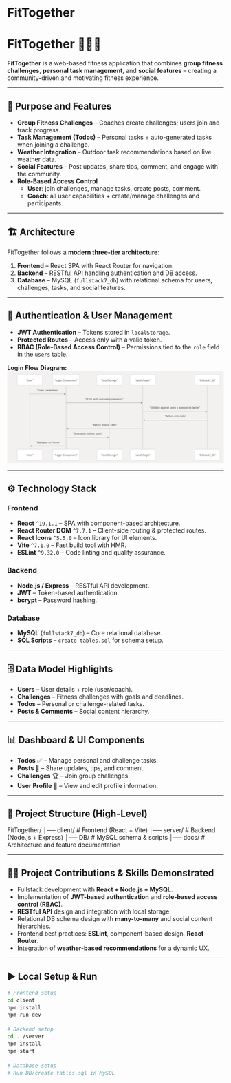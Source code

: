 # FitTogether
# FitTogether 🏋️‍♀️💪

**FitTogether** is a web-based fitness application that combines **group fitness challenges**, **personal task management**, and **social features** – creating a community-driven and motivating fitness experience.

---

## 🚀 Purpose and Features

- **Group Fitness Challenges** – Coaches create challenges; users join and track progress.
- **Task Management (Todos)** – Personal tasks + auto-generated tasks when joining a challenge.
- **Weather Integration** – Outdoor task recommendations based on live weather data.
- **Social Features** – Post updates, share tips, comment, and engage with the community.
- **Role-Based Access Control**
  - **User**: join challenges, manage tasks, create posts, comment.
  - **Coach**: all user capabilities + create/manage challenges and participants.

---

## 🏗 Architecture

FitTogether follows a **modern three-tier architecture**:

1. **Frontend** – React SPA with React Router for navigation.
2. **Backend** – RESTful API handling authentication and DB access.
3. **Database** – MySQL (`fullstack7_db`) with relational schema for users, challenges, tasks, and social features.

---

## 🔐 Authentication & User Management

- **JWT Authentication** – Tokens stored in `localStorage`.
- **Protected Routes** – Access only with a valid token.
- **RBAC (Role-Based Access Control)** – Permissions tied to the `role` field in the `users` table.

**Login Flow Diagram:**  
![Login Sequence Diagram](./docs/SequenceDiagramLogin.jpg)

---

## ⚙️ Technology Stack

### Frontend
- **React** `^19.1.1` – SPA with component-based architecture.
- **React Router DOM** `^7.7.1` – Client-side routing & protected routes.
- **React Icons** `^5.5.0` – Icon library for UI elements.
- **Vite** `^7.1.0` – Fast build tool with HMR.
- **ESLint** `^9.32.0` – Code linting and quality assurance.

### Backend
- **Node.js / Express** – RESTful API development.
- **JWT** – Token-based authentication.
- **bcrypt** – Password hashing.

### Database
- **MySQL** (`fullstack7_db`) – Core relational database.
- **SQL Scripts** – `create tables.sql` for schema setup.

---

## 🗄 Data Model Highlights

- **Users** – User details + role (user/coach).
- **Challenges** – Fitness challenges with goals and deadlines.
- **Todos** – Personal or challenge-related tasks.
- **Posts & Comments** – Social content hierarchy.

---

## 📊 Dashboard & UI Components

- **Todos** ✅ – Manage personal and challenge tasks.
- **Posts** 📝 – Share updates, tips, and comment.
- **Challenges** 🏆 – Join group challenges.
- **User Profile** 👤 – View and edit profile information.

---

## 📂 Project Structure (High-Level)
FitTogether/
│── client/         # Frontend (React + Vite)
│── server/         # Backend (Node.js + Express)
│── DB/             # MySQL schema & scripts
│── docs/           # Architecture and feature documentation

---

## 🧑‍💻 Project Contributions & Skills Demonstrated

- Fullstack development with **React + Node.js + MySQL**.
- Implementation of **JWT-based authentication** and **role-based access control (RBAC)**.
- **RESTful API** design and integration with local storage.
- Relational DB schema design with **many-to-many** and social content hierarchies.
- Frontend best practices: **ESLint**, component-based design, **React Router**.
- Integration of **weather-based recommendations** for a dynamic UX.

---

## ▶️ Local Setup & Run

```bash
# Frontend setup
cd client
npm install
npm run dev

# Backend setup
cd ../server
npm install
npm start

# Database setup
# Run DB/create tables.sql in MySQL
